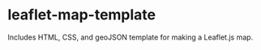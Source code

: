 leaflet-map-template
====================

Includes HTML, CSS, and geoJSON template for making a Leaflet.js map.
